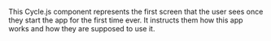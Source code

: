 <!--
SPDX-FileCopyrightText: 2021 The Manyverse Authors

SPDX-License-Identifier: CC-BY-4.0
-->

This Cycle.js component represents the first screen that the user sees once they start the app for the first time ever. It instructs them how this app works and how they are supposed to use it.
